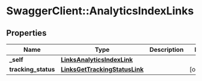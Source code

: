 # SwaggerClient::AnalyticsIndexLinks

## Properties
Name | Type | Description | Notes
------------ | ------------- | ------------- | -------------
**_self** | [**LinksAnalyticsIndexLink**](LinksAnalyticsIndexLink.md) |  | 
**tracking_status** | [**LinksGetTrackingStatusLink**](LinksGetTrackingStatusLink.md) |  | [optional] 


